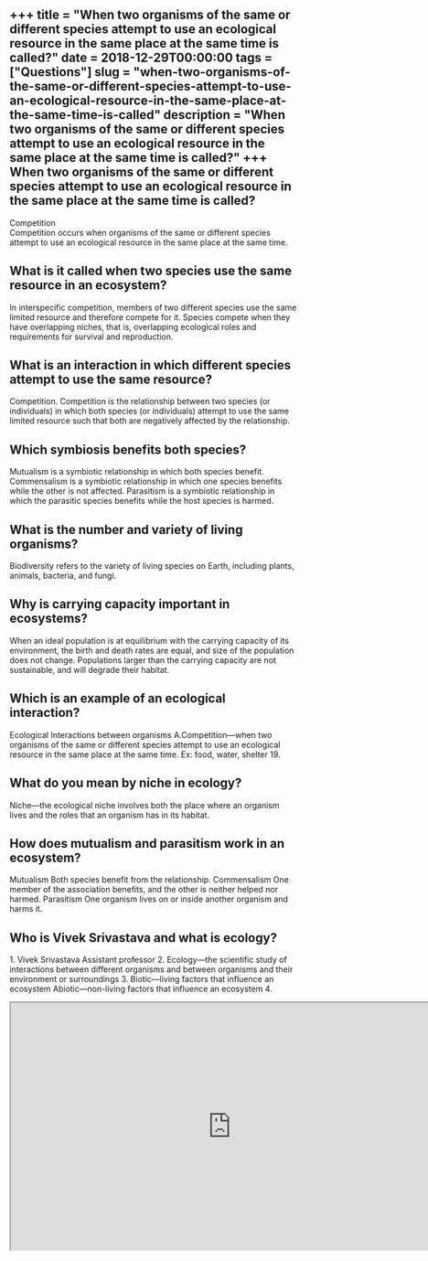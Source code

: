 +++
title = "When two organisms of the same or different species attempt to use an ecological resource in the same place at the same time is called?"
date = 2018-12-29T00:00:00
tags = ["Questions"]
slug = "when-two-organisms-of-the-same-or-different-species-attempt-to-use-an-ecological-resource-in-the-same-place-at-the-same-time-is-called"
description = "When two organisms of the same or different species attempt to use an ecological resource in the same place at the same time is called?"
+++
When two organisms of the same or different species attempt to use an ecological resource in the same place at the same time is called?
---------------------------------------------------------------------------------------------------------------------------------------

Competition  
Competition occurs when organisms of the same or different species attempt to use an ecological resource in the same place at the same time.

What is it called when two species use the same resource in an ecosystem?
-------------------------------------------------------------------------

In interspecific competition, members of two different species use the same limited resource and therefore compete for it. Species compete when they have overlapping niches, that is, overlapping ecological roles and requirements for survival and reproduction.

What is an interaction in which different species attempt to use the same resource?
-----------------------------------------------------------------------------------

Competition. Competition is the relationship between two species (or individuals) in which both species (or individuals) attempt to use the same limited resource such that both are negatively affected by the relationship.

Which symbiosis benefits both species?
--------------------------------------

Mutualism is a symbiotic relationship in which both species benefit. Commensalism is a symbiotic relationship in which one species benefits while the other is not affected. Parasitism is a symbiotic relationship in which the parasitic species benefits while the host species is harmed.

What is the number and variety of living organisms?
---------------------------------------------------

Biodiversity refers to the variety of living species on Earth, including plants, animals, bacteria, and fungi.

Why is carrying capacity important in ecosystems?
-------------------------------------------------

When an ideal population is at equilibrium with the carrying capacity of its environment, the birth and death rates are equal, and size of the population does not change. Populations larger than the carrying capacity are not sustainable, and will degrade their habitat.

Which is an example of an ecological interaction?
-------------------------------------------------

Ecological Interactions between organisms A.Competition—when two organisms of the same or different species attempt to use an ecological resource in the same place at the same time. Ex: food, water, shelter 19.

What do you mean by niche in ecology?
-------------------------------------

Niche—the ecological niche involves both the place where an organism lives and the roles that an organism has in its habitat.

How does mutualism and parasitism work in an ecosystem?
-------------------------------------------------------

Mutualism Both species benefit from the relationship. Commensalism One member of the association benefits, and the other is neither helped nor harmed. Parasitism One organism lives on or inside another organism and harms it.

Who is Vivek Srivastava and what is ecology?
--------------------------------------------

1\. Vivek Srivastava Assistant professor 2. Ecology—the scientific study of interactions between different organisms and between organisms and their environment or surroundings 3. Biotic—living factors that influence an ecosystem Abiotic—non-living factors that influence an ecosystem 4.

<iframe allow="accelerometer; autoplay; clipboard-write; encrypted-media; gyroscope; picture-in-picture" allowfullscreen="" class="__youtube_prefs__  epyt-is-override  no-lazyload" data-no-lazy="1" data-origheight="433" data-origwidth="770" data-skipgform_ajax_framebjll="" height="433" id="_ytid_14942" loading="lazy" src="https://www.youtube.com/embed/b5eVY6Y0iVA?enablejsapi=1&autoplay=0&cc_load_policy=0&cc_lang_pref=&iv_load_policy=1&loop=0&modestbranding=0&rel=1&fs=1&playsinline=0&autohide=2&theme=dark&color=red&controls=1&" title="YouTube player" width="770"></iframe>